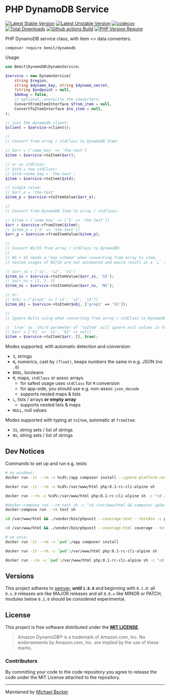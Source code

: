 # PHP DynamoDB Service

[![Latest Stable Version](https://poser.pugx.org/bemit/dynamodb/version.svg)](https://packagist.org/packages/bemit/dynamodb)
[![Latest Unstable Version](https://poser.pugx.org/bemit/dynamodb/v/unstable.svg)](https://packagist.org/packages/bemit/dynamodb)
[![codecov](https://codecov.io/gh/bemit/php-service-dynamodb/branch/master/graph/badge.svg?token=D80MD3SR7Q)](https://codecov.io/gh/bemit/php-service-dynamodb)
[![Total Downloads](https://poser.pugx.org/bemit/dynamodb/downloads.svg)](https://packagist.org/packages/bemit/dynamodb)
[![Github actions Build](https://github.com/bemit/php-service-dynamodb/actions/workflows/blank.yml/badge.svg)](https://github.com/bemit/php-service-dynamodb/actions)
[![PHP Version Require](http://poser.pugx.org/bemit/dynamodb/require/php)](https://packagist.org/packages/bemit/dynamodb)

PHP DynamoDB service class, with item <> data converters.

```shell
composer require bemit/dynamodb
```

Usage:

```php
use Bemit\DynamoDB\DynamoService;

$service = new DynamoService(
    string $region,
    string $dynamo_key, string $dynamo_secret,
    ?string $endpoint = null,
    $debug = false,
    // optional, overwrite the converters:
    ConvertFromItemInterface $from_item = null,
    ConvertToItemInterface $to_item = null,
);

// just the dynamodb client:
$client = $service->client();

//
// Convert from array / stdClass to DynamoDB Item:

// $arr = ['some_key' => 'the-text']
$item = $service->toItem($arr);

// or as stdClass:
// $std = new stdClass;
// $std->some_key = 'the-text';
$item = $service->toItem($std);

// single value:
// $arr_e = 'the-text'
$item_p = $service->toItemValue($arr_e);

//
// Convert from DynamoDB Item to array / stdClass:

// $item = ['some_key' => ['S' => 'the-text']]
$arr = $service->fromItem($item);
// $item_p = ['S' => 'the-text']]
$arr_p = $service->fromItemValue($item_p);

//
// Convert NS/SS from array / stdClass to DynamoDB:
//
// NS + SS needs a "key schema" when converting from array to item,
// nested usages of NS/SS are not automated and would result in a `L` the next save

// $arr_ss = ['s1', 's2', 's3']
$item_ss = $service->toItemValue($arr_ss, 'SS');
// $arr_ns = [1, 2, 3]
$item_ns = $service->toItemValue($arr_ns, 'NS');

// or:
// $obj = ['prop1' => ['s1', 's2', 's3']]
$item_obj = $service->toItem($obj, ['prop1' => 'SS']);

// 
// Ignore Nulls using when converting from array / stdClass to DynamoDB

// `true` as  third parameter of `toItem` will ignore null values in the root level of the item 
// $arr = ['k1' => 's1', 'k2' => null]
$item = $service->toItem($arr, [], true);
```

Modes supported, with automatic detection and conversion:

- `S`, strings
- `N`, numerics, cast by `(float)`, keeps numbers the same in e.g. JSON (no `.0`)
- `BOOL`, booleans
- `M`, maps, `stdClass` or assoc arrays
    - for safest usage uses `stdClass` for `M` conversion
    - for app-side, you should use e.g. non-assoc `json_decode`
    - supports nested maps & lists
- `L`, lists / arrays **or empty array**
    - supports nested lists & maps
- `NULL`, null values

Modes supported with typing at `toItem`, automatic at `fromItem`:

- `SS`, string sets / list of strings
- `NS`, string sets / list of strings

## Dev Notices

Commands to set up and run e.g. tests:

```bash
# on windows:
docker run -it --rm -v %cd%:/app composer install --ignore-platform-reqs

docker run -it --rm -v %cd%:/var/www/html php:8.1-rc-cli-alpine sh

docker run --rm -v %cd%:/var/www/html php:8.1-rc-cli-alpine sh -c "cd /var/www/html && ./vendor/bin/phpunit --testdox -c phpunit-ci.xml"

#docker-compose run --rm test sh -c "cd /var/www/html && composer update"
docker-compose run --rm test sh

cd /var/www/html && ./vendor/bin/phpunit --coverage-text --testdox -c phpunit-ci.xml

cd /var/www/html && ./vendor/bin/phpunit --coverage-html coverage --testdox -c phpunit-ci.xml

# on unix:
docker run -it --rm -v `pwd`:/app composer install

docker run -it --rm -v `pwd`:/var/www/html php:8.1-rc-cli-alpine sh

docker run --rm -v `pwd`:/var/www/html php:8.1-rc-cli-alpine sh -c "cd /var/www/html && ./vendor/bin/phpunit --testdox -c phpunit-ci.xml"
```

## Versions

This project adheres to [semver](https://semver.org/), **until `1.0.0`** and beginning with `0.1.0`: all `0.x.0` releases are like MAJOR releases and all `0.0.x` like MINOR or PATCH, modules below `0.1.0` should be considered experimental.

## License

This project is free software distributed under the [**MIT LICENSE**](LICENSE).

> Amazon DynamoDB® is a trademark of Amazon.com, Inc. No endorsements by Amazon.com, Inc. are implied by the use of these marks.

### Contributors

By committing your code to the code repository you agree to release the code under the MIT License attached to the repository.

***

Maintained by [Michael Becker](https://mlbr.xyz)
